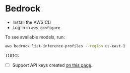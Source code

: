 # Bedrock

* Install the AWS CLI
* Log in in `aws configure`

To see available models, run:

```bash
aws bedrock list-inference-profiles --region us-east-1
```

TODO:

* [ ] Support API keys created [on this page](https://eu-north-1.console.aws.amazon.com/bedrock/home#/api-keys/long-term/create).
